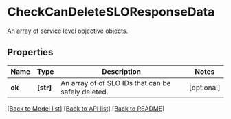 # CheckCanDeleteSLOResponseData

An array of service level objective objects.
## Properties
Name | Type | Description | Notes
------------ | ------------- | ------------- | -------------
**ok** | **[str]** | An array of of SLO IDs that can be safely deleted. | [optional] 

[[Back to Model list]](README.md#documentation-for-models) [[Back to API list]](README.md#documentation-for-api-endpoints) [[Back to README]](README.md)


